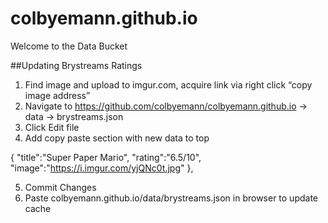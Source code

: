# colbyemann.github.io
Welcome to the Data Bucket

##Updating Brystreams Ratings
1.	Find image and upload to imgur.com, acquire link via right click “copy image address”
2.	Navigate to https://github.com/colbyemann/colbyemann.github.io -> data -> brystreams.json
3.	Click Edit file
4.	Add copy paste section with new data to top

{
        "title":"Super Paper Mario",
        "rating":"6.5/10",
        "image":"https://i.imgur.com/yjQNc0t.jpg"
    },

5.	Commit Changes
6.	Paste colbyemann.github.io/data/brystreams.json in browser to update cache 
